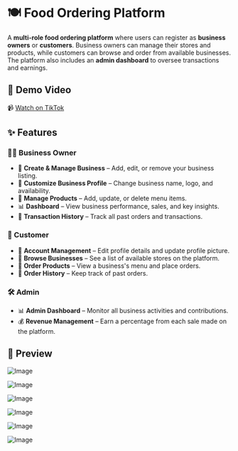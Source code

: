 # 🍽️ Food Ordering Platform  

A **multi-role food ordering platform** where users can register as **business owners** or **customers**. Business owners can manage their stores and products, while customers can browse and order from available businesses. The platform also includes an **admin dashboard** to oversee transactions and earnings.  

## 🎥 Demo Video  
📹 [Watch on TikTok](https://www.tiktok.com/@krelq/video/7429949508315794706) 

## ✨ Features  

### 👨‍💼 Business Owner  
- 🏢 **Create & Manage Business** – Add, edit, or remove your business listing.  
- 🎨 **Customize Business Profile** – Change business name, logo, and availability.  
- 🛒 **Manage Products** – Add, update, or delete menu items.  
- 📊 **Dashboard** – View business performance, sales, and key insights.  
- 📜 **Transaction History** – Track all past orders and transactions.  

### 👤 Customer  
- 📝 **Account Management** – Edit profile details and update profile picture.  
- 🏬 **Browse Businesses** – See a list of available stores on the platform.  
- 🍔 **Order Products** – View a business's menu and place orders.  
- 📜 **Order History** – Keep track of past orders.  

### 🛠 Admin  
- 📊 **Admin Dashboard** – Monitor all business activities and contributions.  
- 💰 **Revenue Management** – Earn a percentage from each sale made on the platform.  

## 📸 Preview  
![Image](https://github.com/user-attachments/assets/af35bb20-d546-4295-8b03-3db775566a8f)

![Image](https://github.com/user-attachments/assets/9fcf0423-0c7d-461d-805e-e2e9315f9edb)

![Image](https://github.com/user-attachments/assets/0fbb0155-fe94-45c4-892a-755c3e639f4c)

![Image](https://github.com/user-attachments/assets/1dce0aa2-6dd4-4422-8194-4d3b3da9baab)

![Image](https://github.com/user-attachments/assets/47f834e1-726a-4944-9299-37c36c0bfbbc)

![Image](https://github.com/user-attachments/assets/dfcbb61d-14ee-44db-8718-886accdd8529)

